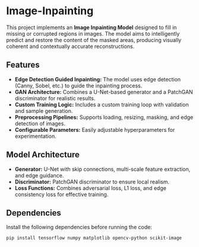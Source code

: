 # Image-Inpainting

This project implements an **Image Inpainting Model** designed to fill in missing or corrupted regions in images. The model aims to intelligently predict and restore the content of the masked areas, producing visually coherent and contextually accurate reconstructions.

##  Features

- **Edge Detection Guided Inpainting:** The model uses edge detection (Canny, Sobel, etc.) to guide the inpainting process.
- **GAN Architecture:** Combines a U-Net-based generator and a PatchGAN discriminator for realistic results.
- **Custom Training Logic:** Includes a custom training loop with validation and sample generation.
- **Preprocessing Pipelines:** Supports loading, resizing, masking, and edge detection of images.
- **Configurable Parameters:** Easily adjustable hyperparameters for experimentation.

##  Model Architecture

- **Generator:** U-Net with skip connections, multi-scale feature extraction, and edge guidance.
- **Discriminator:** PatchGAN discriminator to ensure local realism.
- **Loss Functions:** Combines adversarial loss, L1 loss, and edge consistency loss for effective training.

##  Dependencies

Install the following dependencies before running the code:

```bash
pip install tensorflow numpy matplotlib opencv-python scikit-image
